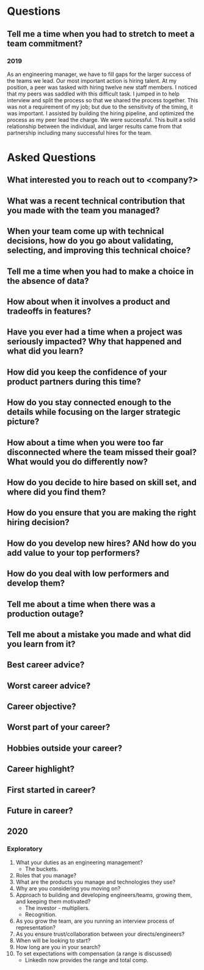 # Questions

## Tell me a time when you had to stretch to meet a team commitment?

### 2019
As an engineering manager, we have to fill gaps for the larger success of the teams we lead. Our most important action is hiring talent. At my position, a peer was tasked with hiring twelve new staff members. I noticed that my peers was saddled with this difficult task. I jumped in to help interview and split the process so that we shared the process together. This was not a requirement of my job; but due to the sensitivity of the timing, it was important. I assisted by building the hiring pipeline, and optimized the process as my peer lead the charge. We were successful. This built a solid relationship between the individual, and larger results came from that partnership including many successful hires for the team.

# Asked Questions

## What interested you to reach out to <company?>
## What was a recent technical contribution that you made with the team you managed?
## When your team come up with technical decisions, how do you go about validating, selecting, and improving this technical choice?
## Tell me a time when you had to make a choice in the absence of data?
## How about when it involves a product and tradeoffs in features?
## Have you ever had a time when a project was seriously impacted? Why that happened and what did you learn?
## How did you keep the confidence of your product partners during this time?
## How do you stay connected enough to the details while focusing on the larger strategic picture?
## How about a time when you were too far disconnected where the team missed their goal? What would you do differently now?
## How do you decide to hire based on skill set, and where did you find them?
## How do you ensure that you are making the right hiring decision?
## How do you develop new hires? ANd how do you add value to your top performers?
## How do you deal with low performers and develop them?

## Tell me about a time when there was a production outage?
## Tell me about a mistake you made and what did you learn from it?

## Best career advice?
## Worst career advice?
## Career objective?
## Worst part of your career?
## Hobbies outside your career?
## Career highlight?
## First started in career?
## Future in career?

## 2020

### Exploratory
1. What your duties as an engineering management?
    - The buckets.
1. Roles that you manage?
1. What are the products you manage and technologies they use?
1. Why are you considering you moving on?
1. Approach to building and developing engineers/teams, growing them, and keeping them motivated?
    - The investor - multipliers.
    - Recognition.
1. As you grow the team, are you running an interview process of representation?
1. As you ensure trust/collaboration between your directs/engineers?
1. When will be looking to start?
1. How long are you in your search?
1. To set expectations with compensation (a range is discussed)
    - LinkedIn now provides the range and total comp.
